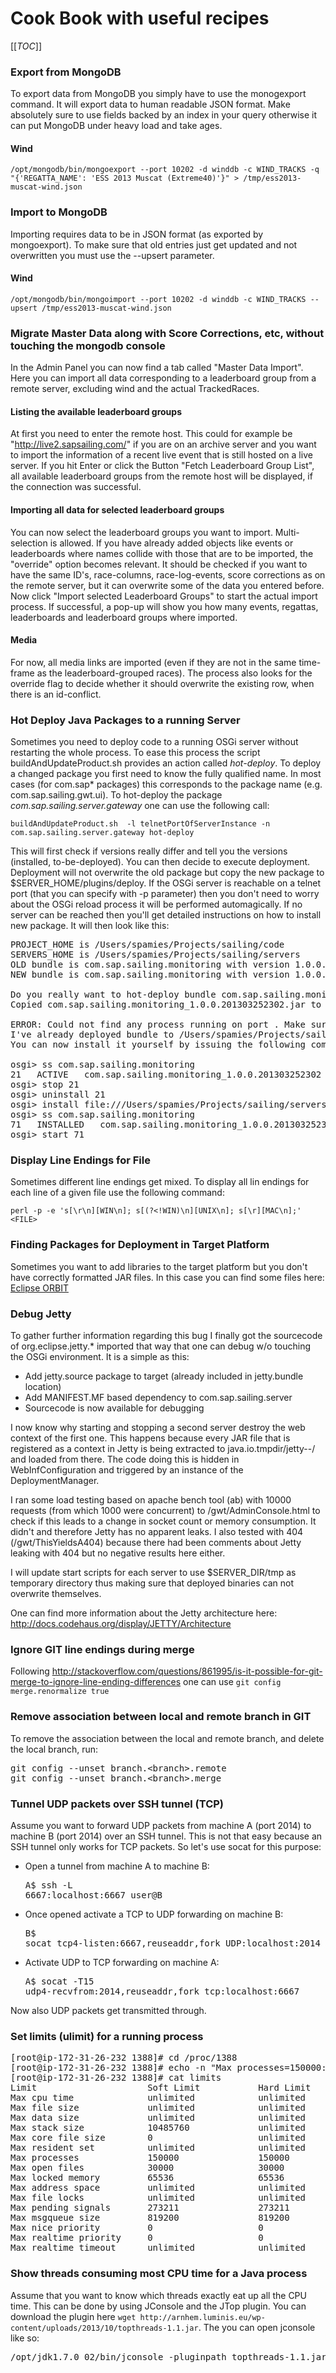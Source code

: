 # Cook Book with useful recipes

[[_TOC_]]

### Export from MongoDB

To export data from MongoDB you simply have to use the monogexport command. It will export data to human readable JSON format. Make absolutely sure to use fields backed by an index in your query otherwise it can put MongoDB under heavy load and take ages.

#### Wind

`/opt/mongodb/bin/mongoexport --port 10202 -d winddb -c WIND_TRACKS -q "{'REGATTA_NAME': 'ESS 2013 Muscat (Extreme40)'}" > /tmp/ess2013-muscat-wind.json`


### Import to MongoDB

Importing requires data to be in JSON format (as exported by mongoexport). To make sure that old entries just get updated and not overwritten you must use the --upsert parameter.

#### Wind

`/opt/mongodb/bin/mongoimport --port 10202 -d winddb -c WIND_TRACKS --upsert /tmp/ess2013-muscat-wind.json`

### Migrate Master Data along with Score Corrections, etc, without touching the mongodb console

In the Admin Panel you can now find a tab called "Master Data Import". Here you can import all data corresponding to a leaderboard group from a remote server, excluding wind and the actual TrackedRaces.

#### Listing the available leaderboard groups

At first you need to enter the remote host. This could for example be "http://live2.sapsailing.com/" if you are on an archive server and you want to import the information of a recent live event that is still hosted on a live server. If you hit Enter or click the Button "Fetch Leaderboard Group List", all available leaderboard groups from the remote host will be displayed, if the connection was successful.

#### Importing all data for selected leaderboard groups

You can now select the leaderboard groups you want to import. Multi-selection is allowed. If you have already added objects like events or leaderboards where names collide with those that are to be imported, the "override" option becomes relevant. It should be checked if you want to have the same ID's, race-columns, race-log-events, score corrections as on the remote server, but it can overwrite some of the data you entered before. 
Now click "Import selected Leaderboard Groups" to start the actual import process. If successful, a pop-up will show you how many events, regattas, leaderboards and leaderboard groups where imported.

#### Media

For now, all media links are imported (even if they are not in the same time-frame as the leaderboard-grouped races). The process also looks for the override flag to decide whether it should overwrite the existing row, when there is an id-conflict.

### Hot Deploy Java Packages to a running Server

Sometimes you need to deploy code to a running OSGi server without restarting the whole process. To ease this process the script buildAndUpdateProduct.sh provides an action called _hot-deploy_. To deploy a changed package you first need to know the fully qualified name. In most cases (for com.sap* packages) this corresponds to the package name (e.g. com.sap.sailing.gwt.ui). To hot-deploy the package _com.sap.sailing.server.gateway_ one can use the following call:

`buildAndUpdateProduct.sh  -l telnetPortOfServerInstance -n com.sap.sailing.server.gateway hot-deploy`

This will first check if versions really differ and tell you the versions (installed, to-be-deployed). You can then decide to execute deployment. Deployment will not overwrite the old package but copy the new package to $SERVER_HOME/plugins/deploy. If the OSGi server is reachable on a telnet port (that you can specify with -p parameter) then you don't need to worry about the OSGi reload process it will be performed automagically. If no server can be reached then you'll get detailed instructions on how to install new package. It will then look like this:

<pre>
PROJECT_HOME is /Users/spamies/Projects/sailing/code
SERVERS_HOME is /Users/spamies/Projects/sailing/servers
OLD bundle is com.sap.sailing.monitoring with version 1.0.0.201303252301
NEW bundle is com.sap.sailing.monitoring with version 1.0.0.201303252302

Do you really want to hot-deploy bundle com.sap.sailing.monitoring to /Users/spamies/Projects/sailing/code/master? (y/N): Continuing
Copied com.sap.sailing.monitoring_1.0.0.201303252302.jar to /Users/spamies/Projects/sailing/servers/master/plugins/deploy

ERROR: Could not find any process running on port . Make sure your server has been started with -console 
I've already deployed bundle to /Users/spamies/Projects/sailing/servers/master/plugins/deploy/com.sap.sailing.monitoring_1.0.0.201303252302.jar
You can now install it yourself by issuing the following commands:

osgi> ss com.sap.sailing.monitoring
21   ACTIVE   com.sap.sailing.monitoring_1.0.0.201303252302
osgi> stop 21
osgi> uninstall 21
osgi> install file:///Users/spamies/Projects/sailing/servers/master/plugins/deploy/com.sap.sailing.monitoring_1.0.0.201303252302.jar
osgi> ss com.sap.sailing.monitoring
71   INSTALLED   com.sap.sailing.monitoring_1.0.0.201303252302
osgi> start 71
</pre>

### Display Line Endings for File

Sometimes different line endings get mixed. To display all lin endings for each line of a given file use the following command:

`perl -p -e 's[\r\n][WIN\n]; s[(?<!WIN)\n][UNIX\n]; s[\r][MAC\n];' <FILE>`

### Finding Packages for Deployment in Target Platform

Sometimes you want to add libraries to the target platform but you don't have correctly formatted JAR files. In this case you can find some files here: [Eclipse ORBIT](http://download.eclipse.org/tools/orbit/downloads/drops/R20130118183705/)

### Debug Jetty

To gather further information regarding this bug I finally got the sourcecode of org.eclipse.jetty.* imported that way that one can debug w/o touching the OSGi environment. It is a simple as this:

- Add jetty.source package to target (already included in jetty.bundle location)
- Add MANIFEST.MF based dependency to com.sap.sailing.server
- Sourcecode is now available for debugging

I now know why starting and stopping a second server destroy the web context of the first one. This happens because every JAR file that is registered as a context in Jetty is being extracted to java.io.tmpdir/jetty-<ip>-<port>/ and loaded from there. The code doing this is hidden in WebInfConfiguration and triggered by an instance of the DeploymentManager.

I ran some load testing based on apache bench tool (ab) with 10000 requests (from which 1000 were concurrent) to /gwt/AdminConsole.html to check if this leads to a change in socket count or memory consumption. It didn't and therefore Jetty has no apparent leaks. I also tested with 404 (/gwt/ThisYieldsA404) because there had been comments about Jetty leaking with 404 but no negative results here either.

I will update start scripts for each server to use $SERVER_DIR/tmp as temporary directory thus making sure that deployed binaries can not overwrite themselves.

One can find more information about the Jetty architecture here: http://docs.codehaus.org/display/JETTY/Architecture

### Ignore GIT line endings during merge

Following http://stackoverflow.com/questions/861995/is-it-possible-for-git-merge-to-ignore-line-ending-differences one can use `git config merge.renormalize true`

### Remove association between local and remote branch in GIT

To remove the association between the local and remote branch, and delete the local branch, run:

<pre>
git config --unset branch.&lt;branch&gt;.remote
git config --unset branch.&lt;branch&gt;.merge
</pre>

### Tunnel UDP packets over SSH tunnel (TCP)

Assume you want to forward UDP packets from machine A (port 2014) to machine B (port 2014) over an SSH tunnel. This is not that easy because an SSH tunnel only works for TCP packets. So let's use socat for this purpose:

- Open a tunnel from machine A to machine B: <pre>A$ ssh -L 6667:localhost:6667 user@B</pre>
- Once opened activate a TCP to UDP forwarding on machine B: <pre>B$ socat tcp4-listen:6667,reuseaddr,fork UDP:localhost:2014</pre>
- Activate UDP to TCP forwarding on machine A: <pre>A$ socat -T15 udp4-recvfrom:2014,reuseaddr,fork tcp:localhost:6667</pre>

Now also UDP packets get transmitted through.

### Set limits (ulimit) for a running process

<pre>
[root@ip-172-31-26-232 1388]# cd /proc/1388
[root@ip-172-31-26-232 1388]# echo -n "Max processes=150000:150000" > limits 
[root@ip-172-31-26-232 1388]# cat limits 
Limit                     Soft Limit           Hard Limit           Units     
Max cpu time              unlimited            unlimited            seconds   
Max file size             unlimited            unlimited            bytes     
Max data size             unlimited            unlimited            bytes     
Max stack size            10485760             unlimited            bytes     
Max core file size        0                    unlimited            bytes     
Max resident set          unlimited            unlimited            bytes     
Max processes             150000               150000               processes 
Max open files            30000                30000                files     
Max locked memory         65536                65536                bytes     
Max address space         unlimited            unlimited            bytes     
Max file locks            unlimited            unlimited            locks     
Max pending signals       273211               273211               signals   
Max msgqueue size         819200               819200               bytes     
Max nice priority         0                    0                    
Max realtime priority     0                    0                    
Max realtime timeout      unlimited            unlimited            us        
</pre>

### Show threads consuming most CPU time for a Java process

Assume that you want to know which threads exactly eat up all the CPU time. This can be done by using JConsole and the JTop plugin. You can download the plugin here `wget http://arnhem.luminis.eu/wp-content/uploads/2013/10/topthreads-1.1.jar`. The you can open jconsole like so:

<pre>
/opt/jdk1.7.0_02/bin/jconsole -pluginpath topthreads-1.1.jar
</pre>